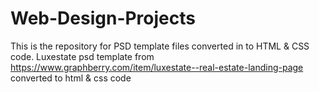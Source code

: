 # Web-Design-Projects
This is the repository for PSD template files converted in to HTML &amp; CSS code.
Luxestate psd template from https://www.graphberry.com/item/luxestate--real-estate-landing-page converted to html & css code
